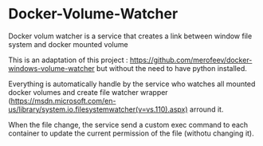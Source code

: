# Docker-Volume-Watcher
Docker volum watcher is a service that creates a link between window file system and docker mounted volume

This is an adaptation of this project : https://github.com/merofeev/docker-windows-volume-watcher but without the need to have python installed.

Everything is automatically handle by the service who watches all mounted docker volumes and create file watcher wrapper (https://msdn.microsoft.com/en-us/library/system.io.filesystemwatcher(v=vs.110).aspx) arround it.

When the file change, the service send a custom exec command to each container to update the current permission of the file (withotu changing it).
